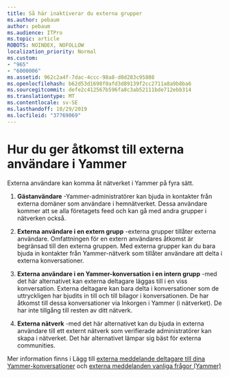 ```yaml
---
title: Så här inaktiverar du externa grupper
ms.author: pebaum
author: pebaum
ms.audience: ITPro
ms.topic: article
ROBOTS: NOINDEX, NOFOLLOW
localization_priority: Normal
ms.custom:
- "965"
- "6000006"
ms.assetid: 962c2a4f-7dac-4ccc-98a8-d0d283c95808
ms.openlocfilehash: b62d53d1698f0afd3d89139f2cc2711a8a9b8ba6
ms.sourcegitcommit: defe2c412567b596fa8c3ab52111bde712ebb314
ms.translationtype: MT
ms.contentlocale: sv-SE
ms.lasthandoff: 10/29/2019
ms.locfileid: "37769069"
---
```

# <a name="how-to-give-access-to-external-users-in-yammer"></a>Hur du ger åtkomst till externa användare i Yammer

Externa användare kan komma åt nätverket i Yammer på fyra sätt.
  
1. **Gästanvändare** -Yammer-administratörer kan bjuda in kontakter från externa domäner som användare i hemnätverket. Dessa användare kommer att se alla företagets feed och kan gå med andra grupper i nätverken också.

2. **Externa användare i en extern grupp** -externa grupper tillåter externa användare. Omfattningen för en extern användares åtkomst är begränsad till den externa gruppen. Med externa grupper kan du bara bjuda in kontakter från Yammer-nätverk som tillåter användare att delta i externa konversationer.

3. **Externa användare i en Yammer-konversation i en intern grupp** -med det här alternativet kan externa deltagare läggas till i en viss konversation. Externa deltagare kan bara delta i konversationer som de uttryckligen har bjudits in till och till bilagor i konversationen. De har åtkomst till dessa konversationer via Inkorgen i Yammer (i nätverket). De har inte tillgång till resten av ditt nätverk.

4. **Externa nätverk** -med det här alternativet kan du bjuda in externa användare till ett externt nätverk som verifierade administratörer kan skapa i nätverket. Det här alternativet lämpar sig bäst för externa communities.

Mer information finns i Lägg till [externa meddelande deltagare till dina Yammer-konversationer](https://docs.microsoft.com/yammer/work-with-external-users/add-external-participants) och [externa meddelanden vanliga frågor (Yammer)](https://docs.microsoft.com/yammer/work-with-external-users/external-messaging-faq)
  